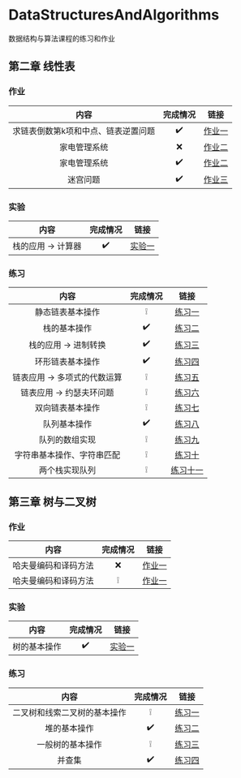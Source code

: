 # DataStructuresAndAlgorithms

数据结构与算法课程的练习和作业

## 第二章 线性表

### 作业

|内容|完成情况|链接|
|:-:|:-:|:-:|
|求链表倒数第k项和中点、链表逆置问题|:heavy_check_mark:|[作业一](./Chapter-2-LinearList/Homework/Chapter-2-LinearList-Homework-1)|
|家电管理系统|:x:|[作业二](./Chapter-2-LinearList/Homework/Chapter-2-LinearList-Homework-2)|
|家电管理系统|:heavy_check_mark:|[作业二](./Chapter-2-LinearList/Homework/Chapter-2-LinearList-Homework-2-CSharp)|
|迷宫问题|:heavy_check_mark:|[作业三](./Chapter-2-LinearList/Homework/Chapter-2-LinearList-Homework-3)|

### 实验

|内容|完成情况|链接|
|:-:|:-:|:-:|
|栈的应用 -> 计算器|:heavy_check_mark:|[实验一](./Chapter-2-LinearList/Experiment/Chapter-2-LinearList-Experiment-1)|

### 练习

|内容|完成情况|链接|
|:-:|:-:|:-:|
|静态链表基本操作|:grey_exclamation:|[练习一](./Chapter-2-LinearList/Practice/Chapter-2-LinearList-Practice-1)|
|栈的基本操作|:heavy_check_mark:|[练习二](./Chapter-2-LinearList/Practice/Chapter-2-LinearList-Practice-2)|
|栈的应用 -> 进制转换|:heavy_check_mark:|[练习三](./Chapter-2-LinearList/Practice/Chapter-2-LinearList-Practice-3)|
|环形链表基本操作|:heavy_check_mark:|[练习四](./Chapter-2-LinearList/Practice/Chapter-2-LinearList-Practice-4)|
|链表应用 -> 多项式的代数运算|:grey_exclamation:|[练习五](./Chapter-2-LinearList/Practice/Chapter-2-LinearList-Practice-5)|
|链表应用 -> 约瑟夫环问题|:grey_exclamation:|[练习六](./Chapter-2-LinearList/Practice/Chapter-2-LinearList-Practice-6)|
|双向链表基本操作|:grey_exclamation:|[练习七](./Chapter-2-LinearList/Practice/Chapter-2-LinearList-Practice-7)|
|队列基本操作|:heavy_check_mark:|[练习八](./Chapter-2-LinearList/Practice/Chapter-2-LinearList-Practice-8)|
|队列的数组实现|:grey_exclamation:|[练习九](./Chapter-2-LinearList/Practice/Chapter-2-LinearList-Practice-9)|
|字符串基本操作、字符串匹配|:grey_exclamation:|[练习十](./Chapter-2-LinearList/Practice/Chapter-2-LinearList-Practice-10)|
|两个栈实现队列|:grey_exclamation:|[练习十一](./Chapter-2-LinearList/Practice/Chapter-2-LinearList-Practice-11)|

## 第三章 树与二叉树

### 作业

|内容|完成情况|链接|
|:-:|:-:|:-:|
|哈夫曼编码和译码方法|:x:|[作业一](./Chapter-3-Tree/Homework/Chapter-3-Tree-Homework-1)|
|哈夫曼编码和译码方法|:grey_exclamation:|[作业一](./Chapter-3-Tree/Homework/Chapter-3-Tree-Homework-1-CSharp)|

### 实验

|内容|完成情况|链接|
|:-:|:-:|:-:|
|树的基本操作|:heavy_check_mark:|[实验一](./Chapter-3-Tree/Experiment/Chapter-3-Tree-Experiment-1)|

### 练习

|内容|完成情况|链接|
|:-:|:-:|:-:|
|二叉树和线索二叉树的基本操作|:grey_exclamation:|[练习一](./Chapter-3-Tree/Practice/Chapter-3-Tree-Practice-1)|
|堆的基本操作|:heavy_check_mark:|[练习二](./Chapter-3-Tree/Practice/Chapter-3-Tree-Practice-2)|
|一般树的基本操作|:grey_exclamation:|[练习三](./Chapter-3-Tree/Practice/Chapter-3-Tree-Practice-3)|
|并查集|:heavy_check_mark:|[练习四](./Chapter-3-Tree/Practice/Chapter-3-Tree-Practice-4)|
